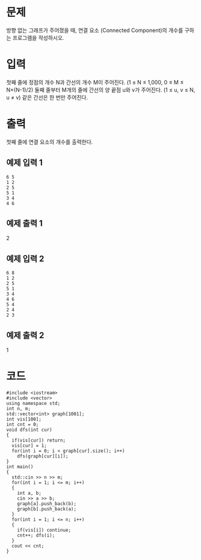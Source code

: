 # 문제
방향 없는 그래프가 주어졌을 때, 연결 요소 (Connected Component)의 개수를 구하는 프로그램을 작성하시오.

# 입력
첫째 줄에 정점의 개수 N과 간선의 개수 M이 주어진다. (1 ≤ N ≤ 1,000, 0 ≤ M ≤ N×(N-1)/2) 둘째 줄부터 M개의 줄에 간선의 양 끝점 u와 v가 주어진다. (1 ≤ u, v ≤ N, u ≠ v) 같은 간선은 한 번만 주어진다.

# 출력
첫째 줄에 연결 요소의 개수를 출력한다.

## 예제 입력 1 
```
6 5
1 2
2 5
5 1
3 4
4 6
```
## 예제 출력 1 
2
## 예제 입력 2 
```
6 8
1 2
2 5
5 1
3 4
4 6
5 4
2 4
2 3
```
## 예제 출력 2 
1
# 코드

```
#include <iostream>
#include <vector>
using namespace std;
int n, m;
std::vector<int> graph[1001];
int vis[100];
int cnt = 0;
void dfs(int cur)
{
  if(vis[cur]) return;
  vis[cur] = 1;
  for(int i = 0; i < graph[cur].size(); i++)
    dfs(graph[cur][i]);
}
int main()
{
  std::cin >> n >> m;
  for(int i = 1; i <= m; i++)
  {
    int a, b;
    cin >> a >> b;
    graph[a].push_back(b);
    graph[b].push_back(a);
  }
  for(int i = 1; i <= n; i++)
  {
    if(vis[i]) continue;
    cnt++; dfs(i);
  }
  cout << cnt;
}
```